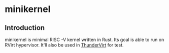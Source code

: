 # minikernel
## Introduction
minikernel is minimal RISC -V kernel written in Rust. Its goal is able to run on RVirt hypervisor. It'll also be used in [ThunderVirt](https://github.com/KuangjuX/ThunderVirt) for test.
